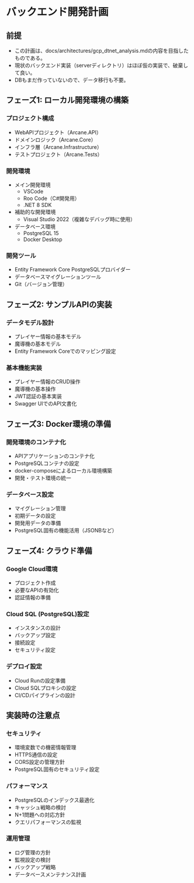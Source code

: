 # バックエンド開発計画

## 前提
- この計画は、docs/architectures/gcp_dtnet_analysis.mdの内容を目指したものである。
- 現状のバックエンド実装（serverディレクトリ）はほぼ仮の実装で、破棄して良い。
- DBもまだ作っていないので、データ移行も不要。

## フェーズ1: ローカル開発環境の構築

### プロジェクト構成
- WebAPIプロジェクト（Arcane.API）
- ドメインロジック（Arcane.Core）
- インフラ層（Arcane.Infrastructure）
- テストプロジェクト（Arcane.Tests）

### 開発環境
- メイン開発環境
  - VSCode
  - Roo Code（C#開発用）
  - .NET 8 SDK
- 補助的な開発環境
  - Visual Studio 2022（複雑なデバッグ時に使用）
- データベース環境
  - PostgreSQL 15
  - Docker Desktop

### 開発ツール
- Entity Framework Core PostgreSQLプロバイダー
- データベースマイグレーションツール
- Git（バージョン管理）

## フェーズ2: サンプルAPIの実装

### データモデル設計
- プレイヤー情報の基本モデル
- 魔導機の基本モデル
- Entity Framework Coreでのマッピング設定

### 基本機能実装
- プレイヤー情報のCRUD操作
- 魔導機の基本操作
- JWT認証の基本実装
- Swagger UIでのAPI文書化

## フェーズ3: Docker環境の準備

### 開発環境のコンテナ化
- APIアプリケーションのコンテナ化
- PostgreSQLコンテナの設定
- docker-composeによるローカル環境構築
- 開発・テスト環境の統一

### データベース設定
- マイグレーション管理
- 初期データの設定
- 開発用データの準備
- PostgreSQL固有の機能活用（JSONBなど）

## フェーズ4: クラウド準備

### Google Cloud環境
- プロジェクト作成
- 必要なAPIの有効化
- 認証情報の準備

### Cloud SQL (PostgreSQL)設定
- インスタンスの設計
- バックアップ設定
- 接続設定
- セキュリティ設定

### デプロイ設定
- Cloud Runの設定準備
- Cloud SQLプロキシの設定
- CI/CDパイプラインの設計

## 実装時の注意点

### セキュリティ
- 環境変数での機密情報管理
- HTTPS通信の設定
- CORS設定の管理方針
- PostgreSQL固有のセキュリティ設定

### パフォーマンス
- PostgreSQLのインデックス最適化
- キャッシュ戦略の検討
- N+1問題への対応方針
- クエリパフォーマンスの監視

### 運用管理
- ログ管理の方針
- 監視設定の検討
- バックアップ戦略
- データベースメンテナンス計画